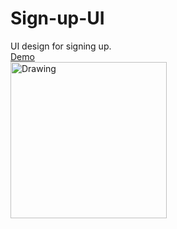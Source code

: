 # Sign-up-UI
UI design for signing up.  
[Demo](https://yumichen.github.io/Sign-up-UI/)  
<img src="https://s6.postimg.org/gzz15v3wh/005.jpg" alt="Drawing" width="250px"/>
